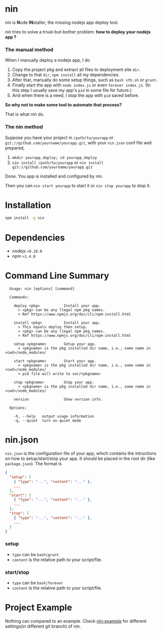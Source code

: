 nin
===

nin is **N**ode **IN**staller, the missing nodejs app deploy tool.

nin tries to solve a trival-but-bother problem: **how to deploy your nodejs app ?**

### The manual method

When I manually deploy a nodejs app, I do

1. Copy the project pkg and extract all files to deployment site `dir`.
2. Change to that `dir`, `npm install` all my dependencies.
3. After that, manually do some setup things, such as `bash sth.sh` or `grunt`.
4. Finally start the app with `node index.js` or even `forever index.js`. (In this step I usually save my app's `pid` in some file for future.)
5. And when there is a need, I stop the app with `pid` saved before.

**So why not to make some tool to automate that process?**

That is what nin do.

### The nin method

Suppose you have your project in `/path/to/yourapp` or `git://github.com/yourname/yourapp.git`, with your `nin.json` conf file well prepared,

1. `mkdir yourapp_deploy; cd yourapp_deploy`
2. `nin install /path/to/yourapp` or `nin install git://github.com/yourname/yourapp.git`

Done. You app is installed and configured by nin.

Then you can `nin start yourapp` to start it or `nin stop yourapp` to stop it.

Installation
============

```bash
npm install -g nin
```

Dependencies
============

* nodejs `>0.10.0`
* npm `>1.4.0`

Command Line Summary
====================

```
  Usage: nin [options] [command]

  Commands:

    deploy <pkg>           Install your app.
      > <pkg> can be any llegal npm pkg names.
      > Ref https://www.npmjs.org/doc/cli/npm-install.html

    install <pkg>          Install your app.
      > This equals deploy then setup.
      > <pkg> can be any llegal npm pkg names.
      > Ref https://www.npmjs.org/doc/cli/npm-install.html

    setup <pkgname>        Setup your app.
      > <pkgname> is the pkg installed dir name, i.e., some name in <cwd>/node_modules/

    start <pkgname>        Start your app.
      > <pkgname> is the pkg installed dir name, i.e., some name in <cwd>/node_modules/
      > pid file will write to var/<pkgname>

    stop <pkgname>         Stop your app.
      > <pkgname> is the pkg installed dir name, i.e., some name in <cwd>/node_modules/

    version                Show version info.

  Options:

    -h, --help   output usage information
    -q, --quiet  turn on quiet mode
```

nin.json
========

`nin.json` is the configuration file of your app, which contains the intructions on how to setup/start/stop your app. It should be placed in the root dir (like `package.json`). The format is

```json
{
  "setup": [
    { "type": "...", "content": "..." },
    ...
  ],
  "start": [
    { "type": "...", "content": "..." },
    ...
  ],
  "stop": [
    { "type": "...", "content": "..." },
    ...
  ]
}
```

### setup

* `type` can be `bash|grunt`
* `content` is the relative path to your script/file.

### start/stop

* `type` can be `bash|forever`
* `content` is the relative path to your script/file.

Project Example
===============

Nothing can compared to an example. Check [nin-example](https://github.com/liyu1981/nin-example) for different settings(in different git branch) of nin.
